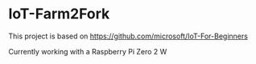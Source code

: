 # IoT-Farm2Fork
This project is based on https://github.com/microsoft/IoT-For-Beginners

Currently working with a Raspberry Pi Zero 2 W
